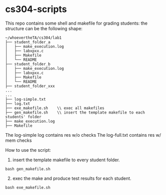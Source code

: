 # cs304-scripts

This repo contains some shell and makefile for grading students:
the structure can be the following shape:
```
~/whoevertheTA/cs304/lab1
├── student_folder_a
│   ├── make_execution.log
│   ├── labxpxx.c
│   ├── Makefile
│   └── README
├── student_folder_b
│   ├── make_execution.log
│   ├── labxpxx.c
│   ├── Makefile
│   └── README
├── student_folder_xxx
...
...
├── log-simple.txt
├── log.txt
├── exe_makefile.sh    \\ exec all makefiles
├── gen_makefile.sh    \\ insert the template makefile to each students' folder
├── make_execution.log
├── Makefile
```
The log-simple log contains res w/o checks
The log-full.txt contains res w/ mem checks

How to use the script:

1. insert the template makefile to every student folder.
```
bash gen_makefile.sh
```
2. exec the make and produce test results for each student.
```
bash exe_makefile.sh
```